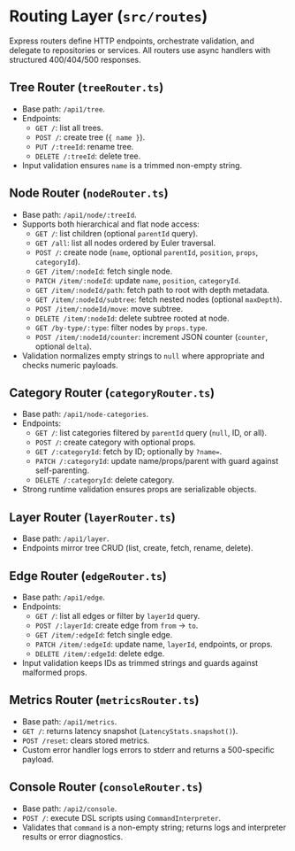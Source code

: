 # Routing Layer (`src/routes`)

Express routers define HTTP endpoints, orchestrate validation, and delegate to repositories or services. All routers use async handlers with structured 400/404/500 responses.

## Tree Router (`treeRouter.ts`)
- Base path: `/api1/tree`.
- Endpoints:
  - `GET /`: list all trees.
  - `POST /`: create tree (`{ name }`).
  - `PUT /:treeId`: rename tree.
  - `DELETE /:treeId`: delete tree.
- Input validation ensures `name` is a trimmed non-empty string.

## Node Router (`nodeRouter.ts`)
- Base path: `/api1/node/:treeId`.
- Supports both hierarchical and flat node access:
  - `GET /`: list children (optional `parentId` query).
  - `GET /all`: list all nodes ordered by Euler traversal.
  - `POST /`: create node (`name`, optional `parentId`, `position`, `props`, `categoryId`).
  - `GET /item/:nodeId`: fetch single node.
  - `PATCH /item/:nodeId`: update `name`, `position`, `categoryId`.
  - `GET /item/:nodeId/path`: fetch path to root with depth metadata.
  - `GET /item/:nodeId/subtree`: fetch nested nodes (optional `maxDepth`).
  - `POST /item/:nodeId/move`: move subtree.
  - `DELETE /item/:nodeId`: delete subtree rooted at node.
  - `GET /by-type/:type`: filter nodes by `props.type`.
  - `POST /item/:nodeId/counter`: increment JSON counter (`counter`, optional `delta`).
- Validation normalizes empty strings to `null` where appropriate and checks numeric payloads.

## Category Router (`categoryRouter.ts`)
- Base path: `/api1/node-categories`.
- Endpoints:
  - `GET /`: list categories filtered by `parentId` query (`null`, ID, or all).
  - `POST /`: create category with optional props.
  - `GET /:categoryId`: fetch by ID; optionally by `?name=`.
  - `PATCH /:categoryId`: update name/props/parent with guard against self-parenting.
  - `DELETE /:categoryId`: delete category.
- Strong runtime validation ensures props are serializable objects.

## Layer Router (`layerRouter.ts`)
- Base path: `/api1/layer`.
- Endpoints mirror tree CRUD (list, create, fetch, rename, delete).

## Edge Router (`edgeRouter.ts`)
- Base path: `/api1/edge`.
- Endpoints:
  - `GET /`: list all edges or filter by `layerId` query.
  - `POST /:layerId`: create edge from `from` → `to`.
  - `GET /item/:edgeId`: fetch single edge.
  - `PATCH /item/:edgeId`: update name, `layerId`, endpoints, or props.
  - `DELETE /item/:edgeId`: delete edge.
- Input validation keeps IDs as trimmed strings and guards against malformed props.

## Metrics Router (`metricsRouter.ts`)
- Base path: `/api1/metrics`.
- `GET /`: returns latency snapshot (`LatencyStats.snapshot()`).
- `POST /reset`: clears stored metrics.
- Custom error handler logs errors to stderr and returns a 500-specific payload.

## Console Router (`consoleRouter.ts`)
- Base path: `/api2/console`.
- `POST /`: execute DSL scripts using `CommandInterpreter`.
- Validates that `command` is a non-empty string; returns logs and interpreter results or error diagnostics.
